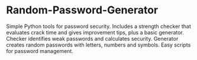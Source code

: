 # Random-Password-Generator
Simple Python tools for password security. Includes a strength checker that evaluates crack time and gives improvement tips, plus a basic generator. Checker identifies weak passwords and calculates security. Generator creates random passwords with letters, numbers and symbols. Easy scripts for password management.
